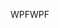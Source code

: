 <span data-ttu-id="d850e-101">WPF</span><span class="sxs-lookup"><span data-stu-id="d850e-101">WPF</span></span>